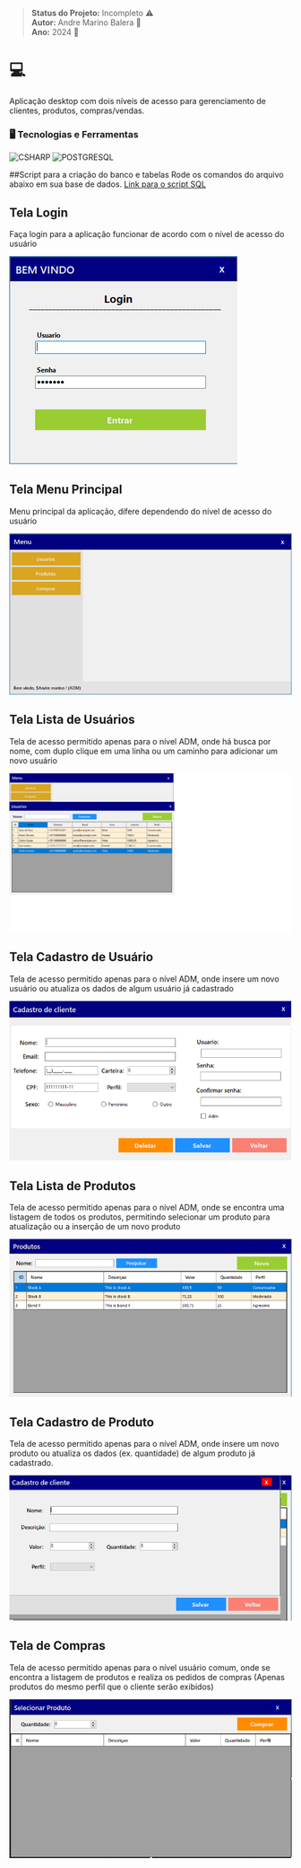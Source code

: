 > **Status do Projeto:** Incompleto :warning: </br>
> **Autor:** Andre Marino Balera :busts_in_silhouette: </br>
> **Ano:** 2024 :date:

# :computer:

Aplicação desktop com dois níveis de acesso para gerenciamento de clientes, produtos, compras/vendas.

### 🖥️ Tecnologias e Ferramentas 
<p align="left">
<img width="40px" src="https://cdn.jsdelivr.net/gh/devicons/devicon/icons/csharp/csharp-original.svg" title = "CSHARP"/>
<img width="40px" src="https://cdn.jsdelivr.net/gh/devicons/devicon/icons/postgresql/postgresql-original.svg" title = "POSTGRESQL"/>
</p>

##Script para a criação do banco e tabelas
Rode os comandos do arquivo abaixo em sua base de dados.
[Link para o script SQL](./Script.sql.txt)

## Tela Login 
Faça login para a aplicação funcionar de acordo com o nível de acesso do usuário 

![Login](./Login.png)

## Tela Menu Principal
Menu principal da aplicação, difere dependendo do nível de acesso do usuário

![Menu](./menu.png)

## Tela Lista de Usuários
Tela de acesso permitido apenas para o nível ADM, onde há busca por nome, com duplo clique em uma linha ou um caminho para adicionar um novo usuário

![Lista de Usuários](./listausuarios.png)

## Tela Cadastro de Usuário
Tela de acesso permitido apenas para o nível ADM, onde insere um novo usuário ou atualiza os dados de algum usuário já cadastrado

![Cadastro de Usuário](./cadusuario.png)

## Tela Lista de Produtos
Tela de acesso permitido apenas para o nível ADM, onde se encontra uma listagem de todos os produtos, permitindo selecionar um produto para atualização ou a inserção de um novo produto

![Lista de Produtos](./listaprod.png)

## Tela Cadastro de Produto
Tela de acesso permitido apenas para o nível ADM, onde insere um novo produto ou atualiza os dados (ex. quantidade) de algum produto já cadastrado. 

![Cadastro de Produtos](./cadprod.png)

## Tela de Compras
Tela de acesso permitido apenas para o nível usuário comum, onde se encontra a listagem de produtos e realiza os pedidos de compras (Apenas produtos do mesmo perfil que o cliente serão exibidos)

![Compra de Produtos](./comprar.png)
